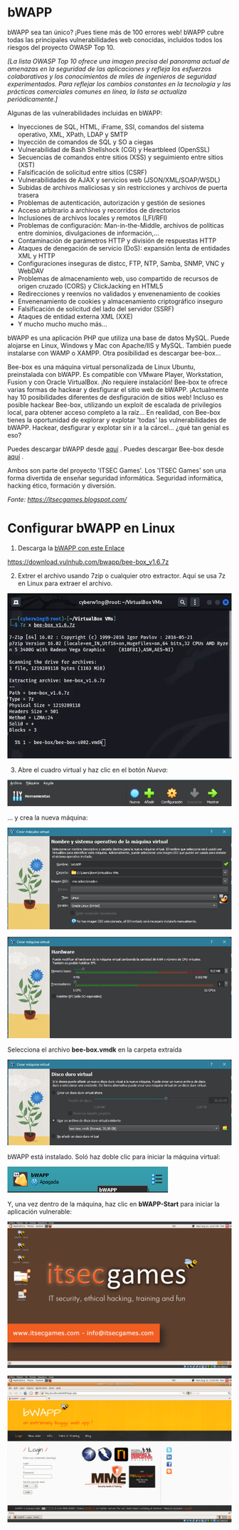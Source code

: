# bWAPP

 bWAPP sea tan único? ¡Pues tiene más de 100 errores web! bWAPP cubre todas las principales vulnerabilidades web conocidas, incluidos todos los riesgos del proyecto OWASP Top 10.

*[La lista OWASP Top 10 ofrece una imagen precisa del panorama actual de amenazas en la seguridad de las aplicaciones y refleja los esfuerzos colaborativos y los conocimientos de miles de ingenieros de seguridad experimentados. Para reflejar los cambios constantes en la tecnología y las prácticas comerciales comunes en línea, la lista se actualiza periódicamente.]*

Algunas de las vulnerabilidades incluidas en bWAPP:

- Inyecciones de SQL, HTML, iFrame, SSI, comandos del sistema operativo, XML, XPath, LDAP y SMTP
- Inyección de comandos de SQL y SO a ciegas
- Vulnerabilidad de Bash Shellshock (CGI) y Heartbleed (OpenSSL)
- Secuencias de comandos entre sitios (XSS) y seguimiento entre sitios (XST)
- Falsificación de solicitud entre sitios (CSRF)
- Vulnerabilidades de AJAX y servicios web (JSON/XML/SOAP/WSDL)
- Subidas de archivos maliciosas y sin restricciones y archivos de puerta trasera
- Problemas de autenticación, autorización y gestión de sesiones
- Acceso arbitrario a archivos y recorridos de directorios
- Inclusiones de archivos locales y remotos (LFI/RFI)
- Problemas de configuración: Man-in-the-Middle, archivos de políticas entre dominios, divulgaciones de información,...
- Contaminación de parámetros HTTP y división de respuestas HTTP
- Ataques de denegación de servicio (DoS): expansión lenta de entidades XML y HTTP
- Configuraciones inseguras de distcc, FTP, NTP, Samba, SNMP, VNC y WebDAV
- Problemas de almacenamiento web, uso compartido de recursos de origen cruzado (CORS) y ClickJacking en HTML5
- Redirecciones y reenvíos no validados y envenenamiento de cookies
- Envenenamiento de cookies y almacenamiento criptográfico inseguro
- Falsificación de solicitud del lado del servidor (SSRF)
- Ataques de entidad externa XML (XXE)
- Y mucho mucho mucho más…

bWAPP es una aplicación PHP que utiliza una base de datos MySQL. Puede alojarse en Linux, Windows y Mac con Apache/IIS y MySQL. También puede instalarse con WAMP o XAMPP.
Otra posibilidad es descargar bee-box…

Bee-box es una máquina virtual personalizada de Linux Ubuntu, preinstalada con bWAPP. Es compatible con VMware Player, Workstation, Fusion y con Oracle VirtualBox. ¡No requiere instalación! Bee-box te ofrece varias formas de hackear y desfigurar el sitio web de bWAPP. ¡Actualmente hay 10 posibilidades diferentes de desfiguración de sitios web! Incluso es posible hackear Bee-box, utilizando un exploit de escalada de privilegios local, para obtener acceso completo a la raíz… En realidad, con Bee-box tienes la oportunidad de explorar y explotar 'todas' las vulnerabilidades de bWAPP. Hackear, desfigurar y explotar sin ir a la cárcel... ¿qué tan genial es eso?

Puedes descargar bWAPP desde [aquí](https://sourceforge.net/projects/bwapp/files/bWAPP/) . Puedes descargar Bee-box desde [aquí](https://sourceforge.net/projects/bwapp/files/bee-box/) .

Ambos son parte del proyecto 'ITSEC Games'. Los 'ITSEC Games' son una forma divertida de enseñar seguridad informática. Seguridad informática, hacking ético, formación y diversión.

*Fonte: https://itsecgames.blogspot.com/*

# Configurar bWAPP en Linux

1. Descarga la [bWAPP con este Enlace](https://download.vulnhub.com/bwapp/bee-box_v1.6.7z)

https://download.vulnhub.com/bwapp/bee-box_v1.6.7z

2. Extrer el archivo usando 7zip o cualquier otro extractor. Aquí se usa 7z en Linux para extraer el archivo.

![img](./assets/extract-beebox.webp)

3. Abre el cuadro virtual y haz clic en el botón *Nueva*:

![img](./assets/nova_maquina.png)

… y crea la nueva máquina: 

![img](./assets/nova_maquina2.png)

![img](./assets/nova_maquina3.png)

Selecciona el archivo **bee-box.vmdk** en la carpeta extraída

![img](./assets/nova_maquina4.png)

bWAPP está instalado. Soló haz doble clic para iniciar la máquina virtual:

![img](./assets/nova_maquina5.png)

Y, una vez dentro de la máquina, haz clic en **bWAPP-Start**  para iniciar la aplicación vulnerable:

![img](./assets/nova_maquina6.png)

![img](./assets/nova_maquina7.png)